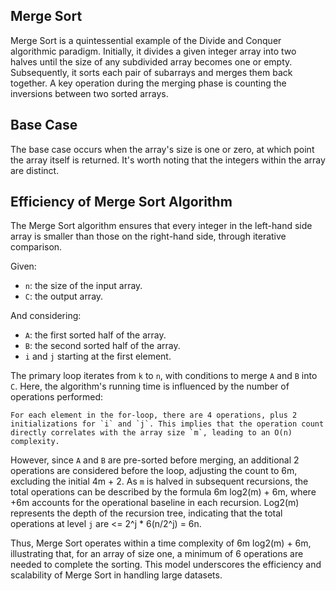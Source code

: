 ## Merge Sort

Merge Sort is a quintessential example of the Divide and Conquer algorithmic paradigm. Initially, it divides a given integer array into two halves until the size of any subdivided array becomes one or empty. Subsequently, it sorts each pair of subarrays and merges them back together. A key operation during the merging phase is counting the inversions between two sorted arrays.

## Base Case

The base case occurs when the array's size is one or zero, at which point the array itself is returned. It's worth noting that the integers within the array are distinct.

## Efficiency of Merge Sort Algorithm

The Merge Sort algorithm ensures that every integer in the left-hand side array is smaller than those on the right-hand side, through iterative comparison.

Given:

- `n`: the size of the input array.
- `C`: the output array.

And considering:

- `A`: the first sorted half of the array.
- `B`: the second sorted half of the array.
- `i` and `j` starting at the first element.

The primary loop iterates from `k` to `n`, with conditions to merge `A` and `B` into `C`. Here, the algorithm's running time is influenced by the number of operations performed:

```
For each element in the for-loop, there are 4 operations, plus 2 initializations for `i` and `j`. This implies that the operation count directly correlates with the array size `m`, leading to an O(n) complexity.
```

However, since `A` and `B` are pre-sorted before merging, an additional 2 operations are considered before the loop, adjusting the count to 6m, excluding the initial 4m + 2. As `m` is halved in subsequent recursions, the total operations can be described by the formula 6m log2(m) + 6m, where +6m accounts for the operational baseline in each recursion. Log2(m) represents the depth of the recursion tree, indicating that the total operations at level `j` are <= 2^j \* 6(n/2^j) = 6n.

Thus, Merge Sort operates within a time complexity of 6m log2(m) + 6m, illustrating that, for an array of size one, a minimum of 6 operations are needed to complete the sorting. This model underscores the efficiency and scalability of Merge Sort in handling large datasets.
